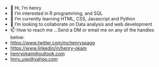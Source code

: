 - 👋 Hi, I’m henry
- 👀 I’m interested in R programming, and SQL
- 🌱 I’m currently learning HTML, CSS, Javascript and Python
- 💞️ I’m looking to collaborate on Data analysis and web development
- 📫 How to reach me ...Send a DM or email me on any of the handles below:
- https://www.twitter.com/mchenryspagg
- https://www.linkedin/in/henry-okam
- henryokam@outlook.com
- hnry_ugo@yahoo.com

<!---
mchenryspagg/mchenryspagg is a ✨ special ✨ repository because its `README.md` (this file) appears on your GitHub profile.
You can click the Preview link to take a look at your changes.
--->
